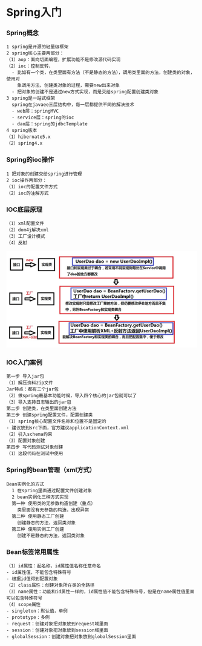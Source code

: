 # Spring入门

### Spring概念
```
1 spring是开源的轻量级框架
2 spring核心主要两部分：
（1）aop：面向切面编程，扩展功能不是修改源代码实现
（2）ioc：控制反转，
  - 比如有一个类，在类里面有方法（不是静态的方法），调用类里面的方法，创建类的对象，使用对
    象调用方法，创建类对象的过程，需要new出来对象
  - 把对象的创建不是通过new方式实现，而是交给spring配置创建类对象
3 spring是一站式框架
  spring在javaee三层结构中，每一层都提供不同的解决技术
  - web层：springMVC
  - service层：spring的ioc
  - dao层：spring的jdbcTemplate
4 spring版本
（1）hibernate5.x
（2）spring4.x
```

### Spring的ioc操作
```
1 把对象的创建交给spring进行管理
2 ioc操作两部分：
（1）ioc的配置文件方式
（2）ioc的注解方式
```

### IOC底层原理
```
（1）xml配置文件
（2）dom4j解决xml
（3）工厂设计模式
（4）反射
```
![img](https://github.com/luguanxing/JavaWeb-Study/blob/master/Spring/ioc.jpg?raw=true)

### IOC入门案例
```
第一步 导入jar包
（1）解压资料zip文件
Jar特点：都有三个jar包
（2）做spring最基本功能时候，导入四个核心的jar包就可以了
（3）导入支持日志输出的jar包
第二步 创建类，在类里面创建方法
第三步 创建spring配置文件，配置创建类
（1）spring核心配置文件名称和位置不是固定的
- 建议放到src下面，官方建议applicationContext.xml
（2）引入schema约束
（3）配置对象创建
第四步 写代码测试对象创建
（1）这段代码在测试中使用
```
 
### Spring的bean管理（xml方式）
```
Bean实例化的方式
  1 在spring里面通过配置文件创建对象
  2 bean实例化三种方式实现
  第一种 使用类的无参数构造创建（重点）
    类里面没有无参数的构造，出现异常
  第二种 使用静态工厂创建
    创建静态的方法，返回类对象
  第三种 使用实例工厂创建
    创建不是静态的方法，返回类对象
```
 

### Bean标签常用属性
```
（1）id属性：起名称，id属性值名称任意命名
- id属性值，不能包含特殊符号
- 根据id值得到配置对象
（2）class属性：创建对象所在类的全路径
（3）name属性：功能和id属性一样的，id属性值不能包含特殊符号，但是在name属性值里面可以包含特殊符号
（4）scope属性
- singleton：默认值，单例
- prototype：多例
- request：创建对象把对象放到request域里面
- session：创建对象把对象放到session域里面
- globalSession：创建对象把对象放到globalSession里面
```

